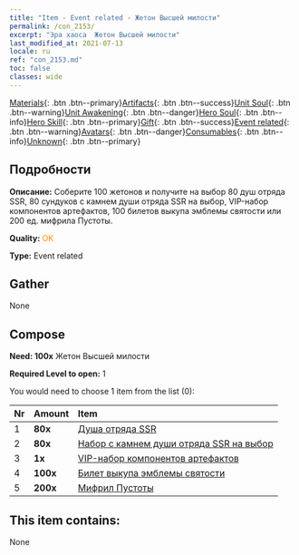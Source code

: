 ```yaml
---
title: "Item - Event related - Жетон Высшей милости"
permalink: /con_2153/
excerpt: "Эра хаоса  Жетон Высшей милости"
last_modified_at: 2021-07-13
locale: ru
ref: "con_2153.md"
toc: false
classes: wide
---
```

 [Materials](/ItemsRU/){: .btn .btn--primary}[Artifacts](/ItemsRU/Artifacts/){: .btn .btn--success}[Unit Soul](/ItemsRU/UnitSoul/){: .btn .btn--warning}[Unit Awakening](/ItemsRU/UnitAwakening/){: .btn .btn--danger}[Hero Soul](/ItemsRU/HeroSoul/){: .btn .btn--info}[Hero Skill](/ItemsRU/HeroSkill/){: .btn .btn--primary}[Gift](/ItemsRU/Gift/){: .btn .btn--success}[Event related](/ItemsRU/Events/){: .btn .btn--warning}[Avatars](/ItemsRU/Avatars/){: .btn .btn--danger}[Consumables](/ItemsRU/Consumables/){: .btn .btn--info}[Unknown](/ItemsRU/Unknown/){: .btn .btn--primary}

## Подробности
 **Описание:** Соберите 100 жетонов и получите на выбор 80 душ отряда SSR, 80 сундуков с камнем души отряда SSR на выбор, VIP-набор компонентов артефактов, 100 билетов выкупа эмблемы святости или 200 ед. мифрила Пустоты.

 **Quality:** <span style="color: #FF8C00">OK</span>

 **Type:** Event related

## Gather

  None

## Compose

 **Need: 100x** Жетон Высшей милости

 **Required Level to open:** 1

 You would need to choose 1 item from the list (0):

  | Nr | Amount |     Item    |
  |:---|:-------|:------------|
  | 1 |  **80x** | [Душа отряда SSR](/ItemsRU/con_535/) |  | 
  | 2 |  **80x** | [Набор с камнем души отряда SSR на выбор](/ru/Items/con_2154/) |  | 
  | 3 |  **1x** | [VIP-набор компонентов артефактов](/ItemsRU/con_1874/) |  | 
  | 4 |  **100x** | [Билет выкупа эмблемы святости](/ItemsRU/con_513/) |  | 
  | 5 |  **200x** | [Мифрил Пустоты](/ItemsRU/con_817/) |  | 


## This item contains:

  None

